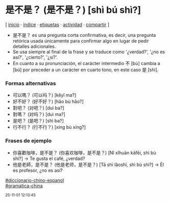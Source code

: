 # 是不是？ (是不是？) [shì bú shì?]
[ [inicio](https://github.com/jucardus/jucardus.github.io/blob/main/index.md) · [índice](https://github.com/jucardus/jucardus.github.io/blob/main/indice.md) · [etiquetas](https://github.com/jucardus/jucardus.github.io/blob/main/etiquetas.md) · [actividad](https://github.com/jucardus/jucardus.github.io/blob/main/actividad.md) · [compartir](https://x.com/intent/tweet?text=%E6%98%AF%E4%B8%8D%E6%98%AF%EF%BC%9F+(%E6%98%AF%E4%B8%8D%E6%98%AF%EF%BC%9F)+%5Bsh%C3%AC+b%C3%BA+sh%C3%AC%3F%5D+%E2%80%94+Diccionario+chino-espa%C3%B1ol%2C+Gram%C3%A1tica+china%2C%0A%0A%E2%86%92+https%3A%2F%2Fgithub.com%2Fjucardus%2Fjucardus.github.io%2Fblob%2Fmain%2Fs%2Fh%2Fi%2Fshi4-bu2-shi4.md%0A%0A%23diccionario_chino_espanol_jucardus%0A%23gramatica_china_jucardus) ]

* 是不是？ es una pregunta corta confirmativa, es decir, una pregunta retórica usada únicamente para confirmar algo en lugar de pedir detalles adicionales.
* Se usa siempre al final de la frase y se traduce como '¿verdad?', '¿no es así?', '¿cierto?', '¿sí?'.
* En cuanto a su pronunciación, el carácter intermedio 不 [bù] cambia a [bú] por preceder a un carácter en cuarto tono, en este caso 是 [shì].

### Formas alternativas

* 可以嗎？ (可以吗？) [kěyǐ ma?]
* 好不好？ (好不好？) [hǎo bù hǎo?]
* 對吧？ (对吧？) [duì ba?]
* 對嗎？ (对吗？) [duì ma?]
* 是吧？ (是吧？) [shì ba?]
* 行不行？ (行不行？) [xíng bù xíng?]

### Frases de ejemplo

* 你喜歡咖啡，是不是？ (你喜欢咖啡，是不是？) [Nǐ xǐhuān kāfēi, shì bù shì?] → Te gusta el café, ¿verdad?
* 他是老師，是不是？ (他是老师，是不是？) [Tā shì lǎoshī, shì bù shì?] → Él es profesor, ¿no es así?

[#diccionario-chino-espanol](https://github.com/jucardus/jucardus.github.io/blob/main/d/i/diccionario-chino-espanol.md)  
[#gramatica-china](https://github.com/jucardus/jucardus.github.io/blob/main/g/r/gramatica-china.md)

<sup>25-11-01 12:13:45</sup>
